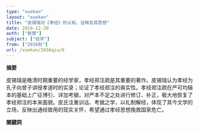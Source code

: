 ```yaml
---
type: "xuekan"
layout: "xuekan"
title: "皮锡瑞对《孝经》的认知、诠释及其思想"
date: 2016-12-30
auth: ["智慧"]
subject: ["经学"]
from: ["2016秋"]
url: /xuekan/2016qiu/6
---
```


**摘要**

皮锡瑞是晚清时期重要的经学家，<v>孝经郑注疏</v>是其重要的著作。皮锡瑞认为<v>孝经</v>为孔子向曾子讲授孝道时的实录；论证了<v>孝经</v>郑注的眞实性。<v>孝经郑注疏</v>在严可均辑本的基础上广征博引、详加考据，对严本不足之处进行修订、补正，极大地恢复了<v>孝经</v>郑注的本来面貌。皮氏注重训诂、考据之学，以礼制解经，体现了其今文学的立场，反映出通经致用的现实关怀，希望通过<v>孝经</v>思想挽救国家危亡。

**關鍵詞**
